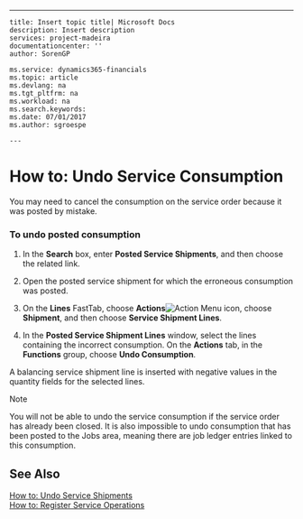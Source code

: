 ---
    title: Insert topic title| Microsoft Docs
    description: Insert description
    services: project-madeira
    documentationcenter: ''
    author: SorenGP

    ms.service: dynamics365-financials
    ms.topic: article
    ms.devlang: na
    ms.tgt_pltfrm: na
    ms.workload: na
    ms.search.keywords:
    ms.date: 07/01/2017
    ms.author: sgroespe

    ---
# How to: Undo Service Consumption
You may need to cancel the consumption on the service order because it was posted by mistake.  
  
### To undo posted consumption  
  
1.  In the **Search** box, enter **Posted Service Shipments**, and then choose the related link.  
  
2.  Open the posted service shipment for which the erroneous consumption was posted.  
  
3.  On the **Lines** FastTab, choose **Actions**![Action Menu icon](../media/actionmenuicon.png "actionMenuIcon"), choose **Shipment**, and then choose **Service Shipment Lines**.  
  
4.  In the **Posted Service Shipment Lines** window, select the lines containing the incorrect consumption. On the **Actions** tab, in the **Functions** group, choose **Undo Consumption**.  
  
 A balancing service shipment line is inserted with negative values in the quantity fields for the selected lines.  
  
> [!NOTE]  
>  You will not be able to undo the service consumption if the service order has already been closed. It is also impossible to undo consumption that has been posted to the Jobs area, meaning there are job ledger entries linked to this consumption.  
  
## See Also  
 [How to: Undo Service Shipments](../how-to-undo-service-shipments.md)   
 [How to: Register Service Operations](../how-to-register-service-operations.md)